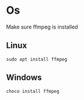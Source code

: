 # Os
Make sure ffmpeg is installed
## Linux
`sudo apt install ffmpeg`
## Windows
`choco install ffmpeg`